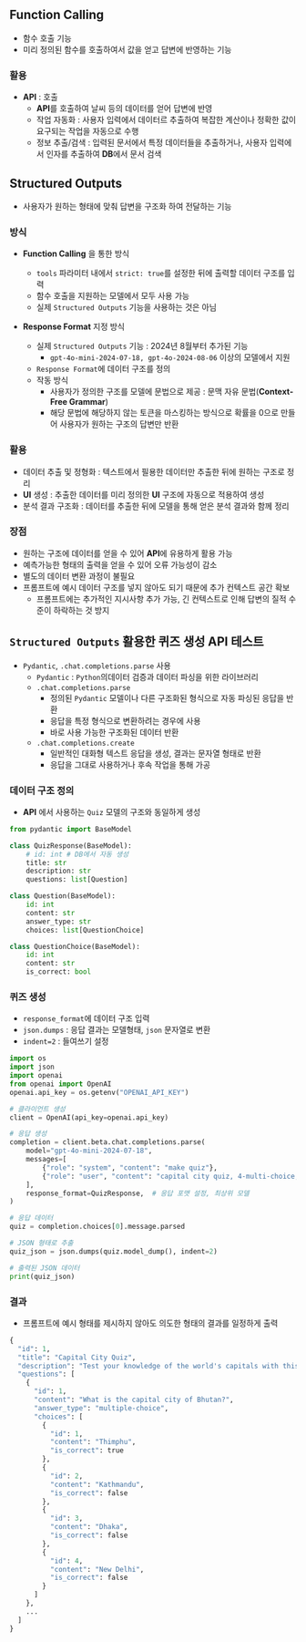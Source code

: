 ## Function Calling
- 함수 호출 기능
- 미리 정의된 함수를 호출하여서 값을 얻고 답변에 반영하는 기능

### 활용
- **API** : 호출
  - **API**를 호출하여 날씨 등의 데이터를 얻어 답변에 반영
  - 작업 자동화 : 사용자 입력에서 데이터르 추출하여 복잡한 계산이나 정확한 값이 요구되는 작업을 자동으로 수행
  - 정보 추출/검색 : 입력된 문서에서 특정 데이터들을 추출하거나, 사용자 입력에서 인자를 추출하여 **DB**에서 문서 검색

## Structured Outputs
- 사용자가 원하는 형태에 맞춰 답변을 구조화 하여 전달하는 기능

### 방식
- **Function Calling** 을 통한 방식
  - `tools` 파라미터 내에서 `strict: true`를 설정한 뒤에 출력할 데이터 구조를 입력
  - 함수 호출을 지원하는 모델에서 모두 사용 가능
  - 실제 `Structured Outputs` 기능을 사용하는 것은 아님

- **Response Format** 지정 방식
  - 실제 `Structured Outputs` 기능 : 2024년 8월부터 추가된 기능
    - `gpt-4o-mini-2024-07-18, gpt-4o-2024-08-06` 이상의 모델에서 지원
  - `Response Format`에 데이터 구조를 정의
  - 작동 방식
    - 사용자가 정의한 구조를 모델에 문법으로 제공 : 문맥 자유 문법(**Context-Free Grammar**)
    - 해당 문법에 해당하지 않는 토큰을 마스킹하는 방식으로 확률을 0으로 만들어 사용자가 원하는 구조의 답변만 반환

### 활용
- 데이터 추출 및 정형화 : 텍스트에서 필용한 데이터만 추출한 뒤에 원하는 구조로 정리
- **UI** 생성 : 추출한 데이터를 미리 정의한 **UI** 구조에 자동으로 적용하여 생성
- 분석 결과 구조화 : 데이터를 추출한 뒤에 모델을 통해 얻은 분석 결과와 함께 정리

### 장점
- 원하는 구조에 데이터를 얻을 수 있어 **API**에 유용하게 활용 가능
- 예측가능한 형태의 출력을 얻을 수 있어 오류 가능성이 감소
- 별도의 데이터 변환 과정이 불필요
- 프롬프트에 예시 데이터 구조를 넣지 않아도 되기 때문에 추가 컨텍스트 공간 확보
  - 프롬프트에는 추가적인 지시사항 추가 가능, 긴 컨텍스트로 인해 답변의 질적 수준이 하락하는 것 방지

## `Structured Outputs` 활용한 퀴즈 생성 **API** 테스트
- `Pydantic`, `.chat.completions.parse` 사용
  - `Pydantic` : `Python`의데이터 검증과 데이터 파싱을 위한 라이브러리
  - `.chat.completions.parse`
    - 정의된 `Pydantic` 모델이나 다른 구조화된 형식으로 자동 파싱된 응답을 반환
    - 응답을 특정 형식으로 변환하려는 경우에 사용
    - 바로 사용 가능한 구조화된 데이터 반환
  - `.chat.completions.create`
    - 일반적인 대화형 텍스트 응답을 생성, 결과는 문자열 형태로 반환
    - 응답을 그대로 사용하거나 후속 작업을 통해 가공

### 데이터 구조 정의
- **API** 에서 사용하는 `Quiz` 모델의 구조와 동일하게 생성

```py
from pydantic import BaseModel

class QuizResponse(BaseModel):
    # id: int # DB에서 자동 생성
    title: str
    description: str
    questions: list[Question]

class Question(BaseModel):
    id: int
    content: str
    answer_type: str
    choices: list[QuestionChoice]

class QuestionChoice(BaseModel):
    id: int
    content: str
    is_correct: bool
```

### 퀴즈 생성
- `response_format`에 데이터 구조 입력
- `json.dumps` : 응답 결과는 모델형태, `json` 문자열로 변환
- `indent=2` : 들여쓰기 설정

```py
import os
import json
import openai
from openai import OpenAI
openai.api_key = os.getenv("OPENAI_API_KEY")

# 클라이언트 생성
client = OpenAI(api_key=openai.api_key)

# 응답 생성
completion = client.beta.chat.completions.parse(
    model="gpt-4o-mini-2024-07-18",
    messages=[
        {"role": "system", "content": "make quiz"},
        {"role": "user", "content": "capital city quiz, 4-multi-choice, 10 question, hard difficulty"},
    ],
    response_format=QuizResponse,  # 응답 포맷 설정, 최상위 모델
)

# 응답 데이터
quiz = completion.choices[0].message.parsed

# JSON 형태로 추출
quiz_json = json.dumps(quiz.model_dump(), indent=2)

# 출력된 JSON 데이터
print(quiz_json)
``` 

### 결과
- 프롬프트에 예시 형태를 제시하지 않아도 의도한 형태의 결과를 일정하게 출력

```py
{
  "id": 1,
  "title": "Capital City Quiz",
  "description": "Test your knowledge of the world's capitals with this challenging quiz!",
  "questions": [
    {
      "id": 1,
      "content": "What is the capital city of Bhutan?",
      "answer_type": "multiple-choice",
      "choices": [
        {
          "id": 1,
          "content": "Thimphu",
          "is_correct": true
        },
        {
          "id": 2,
          "content": "Kathmandu",
          "is_correct": false
        },
        {
          "id": 3,
          "content": "Dhaka",
          "is_correct": false
        },
        {
          "id": 4,
          "content": "New Delhi",
          "is_correct": false
        }
      ]
    },
    ...
  ]
}
```